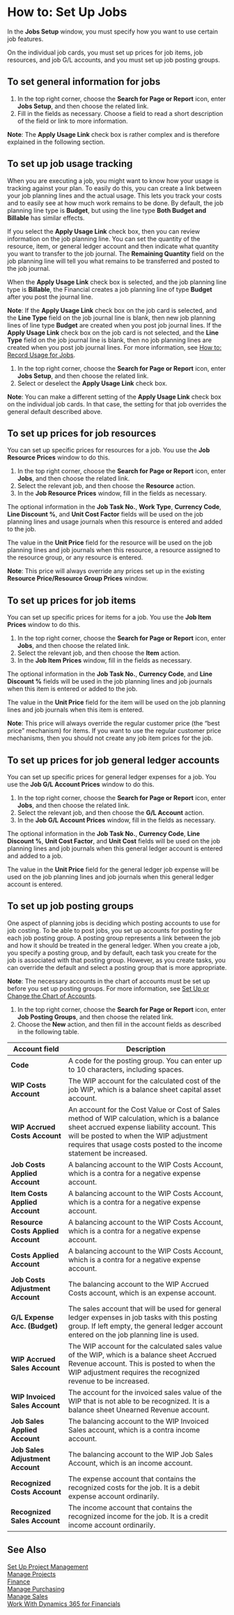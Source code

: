 <properties
                pageTitle="How to: Set Up Jobs| Financials"
                description="Describes how to prepare the system to use jobs to manage projects."
                services="project-madeira"
                documentationCenter=""
                authors="SorenGP"
/>
<tags
    ms.service="project-madeira"
    ms.topic="article"
    ms.devlang="na"
    ms.tgt_pltfrm="na"
    ms.workload="na"
    ms.date="10/28/2016"
    ms.author="SorenGP" />

# How to: Set Up Jobs
In the **Jobs Setup** window, you must specify how you want to use certain job features.

On the individual job cards, you must set up prices for job items, job resources, and job G/L accounts, and you must set up job posting groups.

## To set general information for jobs
1. In the top right corner, choose the **Search for Page or Report** icon, enter **Jobs Setup**, and then choose the related link.
2. Fill in the fields as necessary. Choose a field to read a short description of the field or link to more information.

**Note**: The **Apply Usage Link** check box is rather complex and is therefore explained in the following section.

## To set up job usage tracking
When you are executing a job, you might want to know how your usage is tracking against your plan. To easily do this, you can create a link between your job planning lines and the actual usage. This lets you track your costs and to easily see at how much work remains to be done. By default, the job planning line type is **Budget**, but using the line type **Both Budget and Billable** has similar effects.

If you select the **Apply Usage Link** check box, then you can review information on the job planning line. You can set the quantity of the resource, item, or general ledger account and then indicate what quantity you want to transfer to the job journal. The **Remaining Quantity** field on the job planning line will tell you what remains to be transferred and posted to the job journal.

When the **Apply Usage Link** check box is selected, and the job planning line type is **Billable**, the Financial creates a job planning line of type **Budget** after you post the journal line.

**Note**: If the **Apply Usage Link** check box on the job card is selected, and the **Line Type** field on the job journal line is blank, then new job planning lines of line type **Budget** are created when you post job journal lines. If the **Apply Usage Link** check box on the job card is not selected, and the **Line Type** field on the job journal line is blank, then no job planning lines are created when you post job journal lines. For more information, see [How to: Record Usage for Jobs](projects-how-record-job-usage.md).

1. In the top right corner, choose the **Search for Page or Report** icon, enter **Jobs Setup**, and then choose the related link.
2. Select or deselect the **Apply Usage Link** check box.

**Note**: You can make a different setting of the **Apply Usage Link** check box on the individual job cards. In that case, the setting for that job overrides the general default described above.

## To set up prices for job resources  
You can set up specific prices for resources for a job. You use the **Job Resource Prices** window to do this.

1. In the top right corner, choose the **Search for Page or Report** icon, enter **Jobs**, and then choose the related link.  
2. Select the relevant job, and then choose the **Resource** action.
3. In the **Job Resource Prices** window, fill in the fields as necessary.

The optional information in the **Job Task No.**, **Work Type**, **Currency Code**, **Line Discount %**, and **Unit Cost Factor** fields will be used on the job planning lines and usage journals when this resource is entered and added to the job.  

The value in the **Unit Price** field for the resource will be used on the job planning lines and job journals when this resource, a resource assigned to the resource group, or any resource is entered.  

**Note**: This price will always override any prices set up in the existing **Resource Price/Resource Group Prices** window.

## To set up prices for job items  
You can set up specific prices for items for a job. You use the **Job Item Prices** window to do this.

1. In the top right corner, choose the **Search for Page or Report** icon, enter **Jobs**, and then choose the related link.  
2. Select the relevant job, and then choose the **Item** action.
3. In the **Job Item Prices** window, fill in the fields as necessary.

The optional information in the **Job Task No.**, **Currency Code**, and **Line Discount %** fields will be used in the job planning lines and job journals when this item is entered or added to the job.  

The value in the **Unit Price** field for the item will be used on the job planning lines and job journals when this item is entered.  

**Note**: This price will always override the regular customer price (the “best price” mechanism) for items. If you want to use the regular customer price mechanisms, then you should not create any job item prices for the job.

## To set up prices for job general ledger accounts  
You can set up specific prices for general ledger expenses for a job. You use the **Job G/L Account Prices** window to do this.

1. In the top right corner, choose the **Search for Page or Report** icon, enter **Jobs**, and then choose the related link.  
2. Select the relevant job, and then choose the **G/L Account** action.  
3. In the **Job G/L Account Prices** window, fill in the fields as necessary.

The optional information in the **Job Task No.**, **Currency Code**, **Line Discount %**, **Unit Cost Factor**, and **Unit Cost** fields will be used on the job planning lines and job journals when this general ledger account is entered and added to a job.  

The value in the **Unit Price** field for the general ledger job expense will be used on the job planning lines and job journals when this general ledger account is entered.

## To set up job posting groups  
One aspect of planning jobs is deciding which posting accounts to use for job costing. To be able to post jobs, you set up accounts for posting for each job posting group. A posting group represents a link between the job and how it should be treated in the general ledger. When you create a job, you specify a posting group, and by default, each task you create for the job is associated with that posting group. However, as you create tasks, you can override the default and select a posting group that is more appropriate.  

**Note**: The necessary accounts in the chart of accounts must be set up before you set up posting groups. For more information, see [Set Up or Change the Chart of Accounts](finance-setup-chart-accounts.md).  

1. In the top right corner, choose the **Search for Page or Report** icon, enter **Job Posting Groups**, and then choose the related link.  
2. Choose the **New** action, and then fill in the account fields as described in the following table.  

|Account field|Description|
|-------------|-----------|
|**Code**|A code for the posting group. You can enter up to 10 characters, including spaces.|  
|**WIP Costs Account**|The WIP account for the calculated cost of the job WIP, which is a balance sheet capital asset account.|
|**WIP Accrued Costs Account**|An account for the Cost Value or Cost of Sales method of WIP calculation, which is a balance sheet accrued expense liability account. This will be posted to when the WIP adjustment requires that usage costs posted to the income statement be increased.|  
|**Job Costs Applied Account**|A balancing account to the WIP Costs Account, which is a contra for a negative expense account.|
|**Item Costs Applied Account**|A balancing account to the WIP Costs Account, which is a contra for a negative expense account.|
|**Resource Costs Applied Account**|A balancing account to the WIP Costs Account, which is a contra for a negative expense account.|
|**Costs Applied Account**|A balancing account to the WIP Costs Account, which is a contra for a negative expense account.|
|**Job Costs Adjustment Account**|The balancing account to the WIP Accrued Costs account, which is an expense account.|
|**G/L Expense Acc. (Budget)**|The sales account that will be used for general ledger expenses in job tasks with this posting group. If left empty, the general ledger account entered on the job planning line is used.|
|**WIP Accrued Sales Account**|The WIP account for the calculated sales value of the WIP, which is a balance sheet Accrued Revenue account. This is posted to when the WIP adjustment requires the recognized revenue to be increased.|
|**WIP Invoiced Sales Account**|The account for the invoiced sales value of the WIP that is not able to be recognized. It is a balance sheet Unearned Revenue account.|
|**Job Sales Applied Account**|The balancing account to the WIP Invoiced Sales account, which is a contra income account.|
|**Job Sales Adjustment Account**|The balancing account to the WIP Job Sales Account, which is an income account.|
|**Recognized Costs Account**|The expense account that contains the recognized costs for the job. It is a debit expense account ordinarily.|
|**Recognized Sales Account**|The income account that contains the recognized income for the job. It is a credit income account ordinarily.|

## See Also
[Set Up Project Management](projects-setup-projects.md)  
[Manage Projects](projects-manage-projects.md)  
[Finance](finance.md)  
[Manage Purchasing](purchasing-manage-purchasing.md)         
[Manage Sales](sales-manage-sales.md)      
[Work With Dynamics 365 for Financials](ui-work-product.md)  
